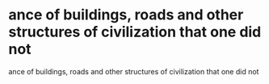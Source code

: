 # ance of buildings, roads and other structures of civilization that one did not

ance of buildings, roads and other structures of civilization that one did not